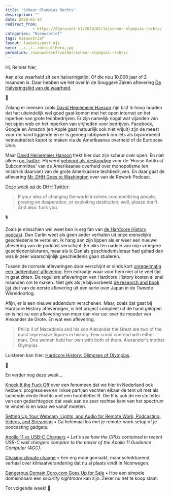 ```yaml
---
title: 'Scheur Olympias Rechts'
description: ""
date: 2020-02-14
redirect_from: 
            - https://82procent.nl/2020/02/14/scheur-olympias-rechts/
categories: "Nieuwsbrief"
tags: nieuwsbrief	
layout: layouts/post.njk
hero: ../../../defaultHero.jpg
permalink: /nieuwsbrief/zolder/scheur-olympias-rechts/
---
```

<!-- wp:paragraph -->

Hi, Reinier hier,

<!-- /wp:paragraph -->

<!-- wp:paragraph -->

Aan elke waarheid zit een halveringstijd. Of die nou 10.000 jaar of 2 maanden is. Daar hebben we het over in de Snuggere Zaken aflevering [De Halveringstijd van de waarheid](https://www.snuggerezaken.nl/14).

<!-- /wp:paragraph -->

<!-- wp:paragraph -->

🥇

<!-- /wp:paragraph -->

<!-- wp:paragraph -->

Zolang er mensen zoals [David Heinemeier Hanson](https://dhh.dk/) zijn blijf ik hoop houden dat het uiteindelijk wel goed gaat komen met het open internet en het inperken van grote techbedrijven. Er zijn namelijk nogal wat vijanden van het open web en het inperken van vrijheden voor bedrijven. Facebook, Google en Amazon (en Apple gaat natuurlijk ook niet vrijuit) zijn de meest voor de hand liggende en er is genoeg lobbywerk om iets als bijvoorbeeld netneutraliteit kapot te maken via de Amerikaanse overheid of de Europese Unie.

<!-- /wp:paragraph -->

<!-- wp:paragraph -->

Maar [David Heinemeier Hanson](https://en.wikipedia.org/wiki/David_Heinemeier_Hansson) trekt hier dus zijn scheur over open. En niet alleen [op Twitter](https://twitter.com/dhh). Hij werd [gehoord als deskundige](https://twitter.com/dhh/status/1215702516442136576) voor de ‘House Antitrust Subcommittee’ van de Amerikaanse overheid over monopolisme (en misbruik daarvan) van de grote Amerikaanse techbedrijven. En daar gaat de aflevering [Mr. DHH Goes to Washington](https://rework.fm/mr-dhh-goes-to-washington/) over van de Rework Podcast.

<!-- /wp:paragraph -->

<!-- wp:paragraph -->

[Deze week op de DHH Twitter](https://twitter.com/dhh/status/1227320188971945985):

<!-- /wp:paragraph -->

<!-- wp:quote -->

> If your idea of changing the world involves commoditizing people, preying on desperation, or exploiting destitution, well, please don't. And also: fuck you.

<!-- /wp:quote -->

<!-- wp:paragraph -->

🎙

<!-- /wp:paragraph -->

<!-- wp:paragraph -->

Zoals je misschien wel weet ben ik erg fan van [de Hardcore History podcast](https://www.dancarlin.com/hardcore-history-series/). Dan Carlin weet als geen ander verhalen uit onze menselijke geschiedenis te vertellen. Ik hang aan zijn lippen als er weer een nieuwe aflevering van de podcast verschijnt. En niks ten nadele van mijn vroegere geschiedenisleraren, maar als ik Dan als geschiedenisleraar had gehad dan was ik zeer waarschijnlijk geschiedenis gaan studeren.

<!-- /wp:paragraph -->

<!-- wp:paragraph -->

Tussen de normale afleveringen door verschijnt er sinds kort [onregelmatig een ‘addendum’-aflevering](https://dchhaddendum.libsyn.com/). Een extraatje waar voor hem niet al te veel tijd in gaat zitten. De reguliere afleveringen van Hardcore History kosten al snel maanden om te maken. Niet gek als je bijvoorbeeld [de research and book list](https://www.dancarlin.com/product/hardcore-history-62-supernova-in-the-east-i/) ziet van de eerste aflevering uit een serie over Japan in de Tweede Wereldoorlog.

<!-- /wp:paragraph -->

<!-- wp:paragraph -->

Afijn, er is een nieuwe addendum verschenen. Maar, zoals dat gaat bij Hardcore History afleveringen, is het project compleet uit de hand gelopen en is het nu een aflevering van meer dan vier uur over de moeder van Alexander de Grote. En wat een aflevering.

<!-- /wp:paragraph -->

<!-- wp:quote -->

> Philip II of Macedonia and his son Alexander the Great are two of the most impressive figures in history. Few could contend with either man. One woman held her own with both of them. Alexander's mother Olympias.

<!-- /wp:quote -->

<!-- wp:paragraph -->

Luisteren kan hier: [Hardcore History: Glimpses of Olympias](https://dchhaddendum.libsyn.com/ep9-glimpses-of-olympias).

<!-- /wp:paragraph -->

<!-- wp:paragraph -->

🙋

<!-- /wp:paragraph -->

<!-- wp:paragraph -->

En verder nog deze week…

<!-- /wp:paragraph -->

<!-- wp:paragraph -->

[Knock It the Fuck Off](https://inessential.com/2020/02/09/knock_it_the_fuck_off) over een fenomeen dat we hier in Nederland ook hebben: progressieve en linkse partijen vechten elkaar de tent uit met als lachende derde Rechts met een hoofdletter R. Die R is ook de eerste letter van een gedachtegoed dat vaak aan de zeer rechtse kant van het spectrum te vinden is en waar we vanaf moeten.

<!-- /wp:paragraph -->

<!-- wp:paragraph -->

[Setting Up Your Webcam, Lights, and Audio for Remote Work, Podcasting, Videos, and Streaming](https://mattstauffer.com/blog/setting-up-your-webcam-lights-and-audio-for-remote-work-podcasting-videos-and-streaming/) • Ga helemaal los met je remote-work setup of je podcasting gadgets.

<!-- /wp:paragraph -->

<!-- wp:paragraph -->

[Apollo 11 vs USB-C Chargers](https://forrestheller.com/Apollo-11-Computer-vs-USB-C-chargers.html) • _Let's see how the CPUs contained in recent USB-C wall chargers compare to the power of the Apollo 11 Guidance Computer (AGC)._

<!-- /wp:paragraph -->

<!-- wp:paragraph -->

[Chasing climate change](https://www.nrk.no/chasing-climate-change-1.14859595) • Een erg mooi gemaakt, maar schrikbarend verhaal over klimaatverandering dat nu al plaats vindt in Noorwegen.

<!-- /wp:paragraph -->

<!-- wp:paragraph -->

[Dangerous Domain Corp.com Goes Up for Sale](https://krebsonsecurity.com/2020/02/dangerous-domain-corp-com-goes-up-for-sale/) • Hoe een simpele domeinnaam een _security nightmare_ kan zijn. Zeker nu het te koop staat.

<!-- /wp:paragraph -->

<!-- wp:paragraph -->

Tot volgende week! 👋

<!-- /wp:paragraph -->

<!-- wp:block {"ref":214} /-->
